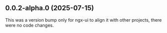 ## 0.0.2-alpha.0 (2025-07-15)

This was a version bump only for ngx-ui to align it with other projects, there were no code changes.